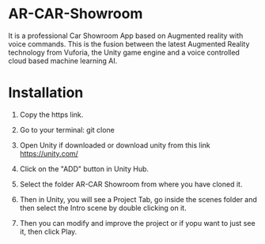 # AR-CAR-Showroom
It is a professional Car Showroom App based on Augmented reality with voice commands. This is the fusion between the latest Augmented Reality technology from Vuforia, the Unity game engine and a voice controlled cloud based machine learning AI.

# Installation
1) Copy the https link.

2) Go to your terminal:
    git clone <https link>

3) Open Unity if downloaded or download unity from this link https://unity.com/

4) Click on the "ADD" button in Unity Hub.

5) Select the folder AR-CAR Showroom from where you have cloned it. 

6) Then in Unity, you will see a Project Tab, go inside the scenes folder and then select the Intro scene by double clicking on it. 

7) Then you can modify and improve the project or if yopu want to just see it, then click Play.
